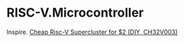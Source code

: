 # RISC-V.Microcontroller
Inspire. [Cheap Risc-V Supercluster for $2 (DIY, CH32V003)](https://youtu.be/6QRKpd28NEE)
